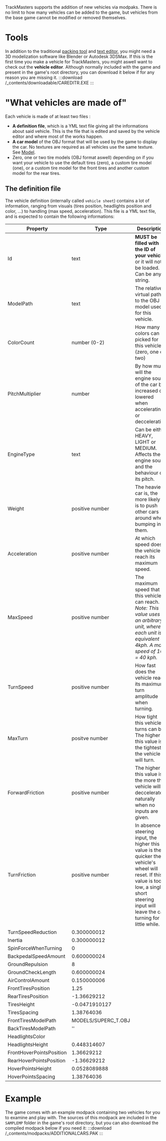 <!-- TITLE:Create vehicles -->

TrackMasters supports the addition of new vehicles via modpaks. There is no limit to how many vehicles can be added to the game, but vehicles from the base game cannot be modified or removed themselves.

# Tools
In addition to the traditional [packing tool](https://wiki.trackmasters.louve.systems/read/home/3-packing.md) and [text editor](https://wiki.trackmasters.louve.systems/read/home/1-getting-started.md), you might need a 3D modelization software like Blender or Autodesk 3DSMax. If this is the first time you make a vehicle for TrackMasters, you might aswell want to check out the **vehicle editor**.
Although normally included with the game and present in the game's root directory, you can download it below if for any reason you are missing it.
:::download /_contents/downloadable/CAREDITR.EXE :::

# "What vehicles are made of"
Each vehicle is made of at least two files :
* **A definition file**, which is a YML text file giving all the informations about said vehicle. This is the file that is edited and saved by the vehicle editor and where most of the works happen.
* **A car model** of the OBJ format that will be used by the game to display the car. No textures are required as all vehicles use the same texture. See [Model](#model).
* Zero, one or two tire models (OBJ format aswell) depending on if you want your vehicle to use the default tires (zero), a custom tire model (one), or a custom tire model for the front tires and another custom model for the rear tires.

## The definition file
The vehicle definition (internally called `vehicle sheet`) contains a lot of information, ranging from visuals (tires position, headlights position and color, ...) to handling (max speed, acceleration). This file is a YML text file, and is expected to contain the following informations:

| Property | Type | Description |
| -------- | -------- | -------- |
|  Id  |   text  | **MUST be filled with the ID of your vehicle**, or it will not be loaded. Can be any string. |
|  ModelPath  |   text  | The relative virtual path to the OBJ model used for this vehicle. |
|  ColorCount  |   number (0-2)  | How many colors can be picked for this vehicle (zero, one or two) |
|  PitchMultiplier  | number | By how much will the engine sound of the car be increased or lowered when accelerating or deccelerating |
|  EngineType  |  text | Can be either HEAVY, LIGHT or MEDIUM. Affects the engine sound and the behaviour of its pitch.
|  Weight  |   positive number | The heavier a car is, the more likely it is to push other cars around when bumping in them. |
|  Acceleration  |  positive number  | At which speed does the vehicle reach its maximum speed. |
|  MaxSpeed  |   positive number | The maximum speed that this vehicle can reach. _Note: This value uses an arbitrary unit, where each unit is equivalent to 4kph. A max speed of 10 = 40 kph._|
|  TurnSpeed  |  positive number | How fast does the vehicle reach its maximum turn amplitude when turning.  |
|  MaxTurn  |   positve number | How tight this vehicle's turns can be. The higher this value is, the tightest the vehicle will turn.  |
|  ForwardFriction  |  positive number | The higher this value is, the more the vehicle will deccelerate naturally when no inputs are given. |
|  TurnFriction  |  positive number |  In absence of steering input, the higher this value is the quicker the vehicle's wheel will reset. If this value is too low, a single short steering input will leave the car turning for a little while.  |
|  TurnSpeedReduction  |   0.300000012  |
|  Inertia  |   0.300000012  |
|  SpinForceWhenTurning  |   0  |
|  BackpedalSpeedAmount  |   0.600000024  |
|  GroundRepulsion  |   8  |
|  GroundCheckLength  |   0.600000024  |
|  AirControlAmount  |   0.150000006  |
|  FrontTiresPosition  |   1.25  |
|  RearTiresPosition  |   -1.36629212  |
|  TiresHeight  |   -0.0471910127  |
|  TiresSpacing  |   1.38764036  |
|  FrontTiresModelPath  |   MODELS/SUPERC_T.OBJ  |
|  BackTiresModelPath  |   ''  |
|  HeadlightsColor  |    |
|  HeadlightsHeight  |   0.448314607  |
|  FrontHoverPointsPosition  |   1.36629212  |
|  RearHoverPointsPosition  |   -1.36629212  |
|  HoverPointsHeight  |   0.0528089888  |
|  HoverPointsSpacing  |   1.38764036  |





# Example
The game comes with an example modpack containing two vehicles for you to examine and play with. The sources of this modpack are included in the `SAMPLEMP` folder in the game's root directory, but you can also download the compiled modpack below if you need it:
:::download /_contents/modpacks/ADDITIONALCARS.PAK :::